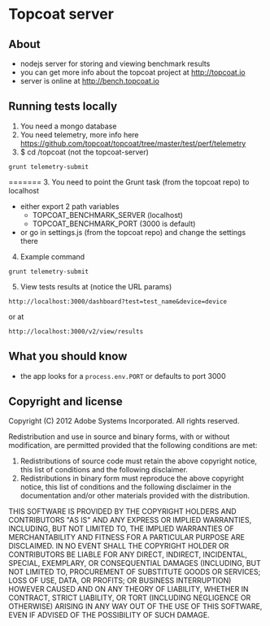  Topcoat server
===================

About
-------------------
* nodejs server for storing and viewing benchmark results
* you can get more info about the topcoat project at http://topcoat.io
* server is online at http://bench.topcoat.io

Running tests locally
---------------------
1. You need a mongo database
2. You need telemetry, more info here https://github.com/topcoat/topcoat/tree/master/test/perf/telemetry
3. $ cd /topcoat (not the topcoat-server)
````
grunt telemetry-submit
````

=======
3. You need to point the Grunt task (from the topcoat repo) to localhost
   * either export 2 path variables
       * TOPCOAT_BENCHMARK_SERVER (localhost)
       * TOPCOAT_BENCHMARK_PORT (3000 is default)
   * or go in settings.js (from the topcoat repo) and change the settings there
4. Example command

````
grunt telemetry-submit
````
5. View tests results at (notice the URL params)

````
http://localhost:3000/dashboard?test=test_name&device=device
````

or at

````
http://localhost:3000/v2/view/results
````

What you should know
---------------------
* the app looks for a `process.env.PORT` or defaults to port 3000

Copyright and license
---------------------

Copyright (C) 2012 Adobe Systems Incorporated. All rights reserved.

Redistribution and use in source and binary forms, with or without
modification, are permitted provided that the following conditions
are met:

1. Redistributions of source code must retain the above
 copyright notice, this list of conditions and the following
 disclaimer.
2. Redistributions in binary form must reproduce the above
 copyright notice, this list of conditions and the following
 disclaimer in the documentation and/or other materials
 provided with the distribution.

THIS SOFTWARE IS PROVIDED BY THE COPYRIGHT HOLDERS AND CONTRIBUTORS
"AS IS" AND ANY EXPRESS OR IMPLIED WARRANTIES, INCLUDING, BUT NOT
LIMITED TO, THE IMPLIED WARRANTIES OF MERCHANTABILITY AND FITNESS
FOR A PARTICULAR PURPOSE ARE DISCLAIMED. IN NO EVENT SHALL THE
COPYRIGHT HOLDER OR CONTRIBUTORS BE LIABLE FOR ANY DIRECT,
INDIRECT, INCIDENTAL, SPECIAL, EXEMPLARY, OR CONSEQUENTIAL DAMAGES
(INCLUDING, BUT NOT LIMITED TO, PROCUREMENT OF SUBSTITUTE GOODS OR
SERVICES; LOSS OF USE, DATA, OR PROFITS; OR BUSINESS INTERRUPTION)
HOWEVER CAUSED AND ON ANY THEORY OF LIABILITY, WHETHER IN CONTRACT,
STRICT LIABILITY, OR TORT (INCLUDING NEGLIGENCE OR OTHERWISE)
ARISING IN ANY WAY OUT OF THE USE OF THIS SOFTWARE, EVEN IF ADVISED
OF THE POSSIBILITY OF SUCH DAMAGE.
